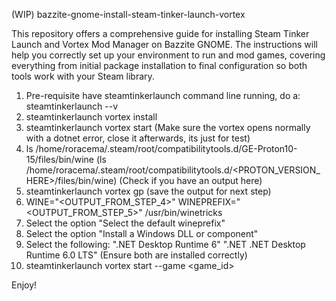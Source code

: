 (WIP)
bazzite-gnome-install-steam-tinker-launch-vortex

This repository offers a comprehensive guide for installing Steam Tinker Launch and Vortex Mod Manager on Bazzite GNOME. The instructions will help you correctly set up your environment to run and mod games, covering everything from initial package installation to final configuration so both tools work with your Steam library.
1. Pre-requisite
   have steamtinkerlaunch command line running, do a:
   steamtinkerlaunch --v
2. steamtinkerlaunch vortex install
3. steamtinkerlaunch vortex start
   (Make sure the vortex opens normally with a dotnet error, close it afterwards, its just for test)
4. ls /home/roracema/.steam/root/compatibilitytools.d/GE-Proton10-15/files/bin/wine
   (ls /home/roracema/.steam/root/compatibilitytools.d/<PROTON_VERSION_HERE>/files/bin/wine)
   (Check if you have an output here)
5. steamtinkerlaunch vortex gp
   (save the output for next step)
6. WINE="<OUTPUT_FROM_STEP_4>" WINEPREFIX="<OUTPUT_FROM_STEP_5>" /usr/bin/winetricks
7. Select the option "Select the default wineprefix"
8. Select the option "Install a Windows DLL or component"
9. Select the following:
   ".NET Desktop Runtime 6"
   ".NET .NET Desktop Runtime 6.0 LTS"
   (Ensure both are installed correctly)
10. steamtinkerlaunch vortex start --game <game_id>

Enjoy!

